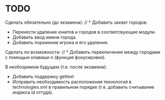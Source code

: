 TODO
====
Сделать обязательно (до экзамена):
// * Добавить захват городов.
* Перенести удаление юнитов и городов в соответсвующие модули.
* Добавить ввод имени города.
* Добавить поражение игрока и его удаление.

Сделать по возможности:
// * Добавить переключение между городами с помощью клавиши n (функция фокусировки).

В необозримом будущем (т.е. после экзамена):
* Добавить поддержку gettext
* Исправить необходимость расположения технологий в technologies.xml в правильном порядке (т.е. добавить считывание индекса id оттуда).
